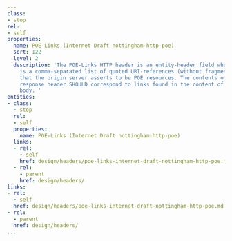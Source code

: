 ```yaml
---
class:
- stop
rel:
- self
properties:
  name: POE-Links (Internet Draft nottingham-http-poe)
  sort: 122
  level: 2
  description: 'The POE-Links HTTP header is an entity-header field whose field-value
    is a comma-separated list of quoted URI-references (without fragment identifiers)
    that the origin server asserts to be POE resources. The contents of the POE-Links
    response header SHOULD correspond to links found in the content of the response
    body. '
entities:
- class:
  - stop
  rel:
  - self
  properties:
    name: POE-Links (Internet Draft nottingham-http-poe)
  links:
  - rel:
    - self
    href: design/headers/poe-links-internet-draft-nottingham-http-poe.md
  - rel:
    - parent
    href: design/headers/
links:
- rel:
  - self
  href: design/headers/poe-links-internet-draft-nottingham-http-poe.md
- rel:
  - parent
  href: design/headers/
...
```

